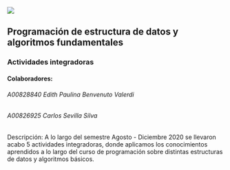 ![](https://javier.rodriguez.org.mx/itesm/2014/tecnologico-de-monterrey-blue.png)
## Programación de estructura de datos y algoritmos fundamentales
### Actividades integradoras

#### Colaboradores:
###### A00828840  Edith Paulina Benvenuto Valerdi 
###### A00826925 Carlos Sevilla Silva
 
Descripción:
A lo largo del semestre Agosto - Diciembre 2020 se llevaron acabo 5 actividades integradoras, donde aplicamos los conocimientos aprendidos a lo largo del curso de programación sobre distintas estructuras de datos y algoritmos básicos.
